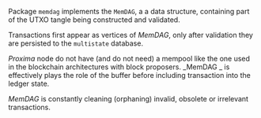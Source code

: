 Package `memdag` implements the `MemDAG`, a a data structure, containing part of the UTXO tangle being constructed and validated.

Transactions first appear as vertices of _MemDAG_, only after validation they are persisted to the `multistate` database.

_Proxima_ node do not have (and do not need) a mempool like the one used in the blockchain architectures with block proposers. 
_MemDAG _ is effectively plays the role of the buffer before including transaction into the ledger state.

_MemDAG_ is constantly cleaning (orphaning) invalid, obsolete or irrelevant transactions.